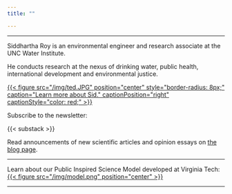 ```yaml
---
title: ""

---
```


------
Siddhartha Roy is an environmental engineer and research associate at the UNC Water Institute.

He conducts research at the nexus of drinking water, public health, international development and environmental justice. 

[{{< figure src="/img/ted.JPG" position="center" style="border-radius: 8px;" caption="Learn more about Sid." captionPosition="right" captionStyle="color: red;" >}}](/about/)

Subscribe to the newsletter:

{{< substack >}}

Read announcements of new scientific articles and opinion essays on [the blog page](/posts/).

------

Learn about our Public Inspired Science Model developed at Virginia Tech:
[{{< figure src="/img/model.png" position="center" >}}](https://onlineethics.org/sites/onlineethics/files/2021-09/NAE%20Edwards%20Roy%20Submission.pdf)

------
